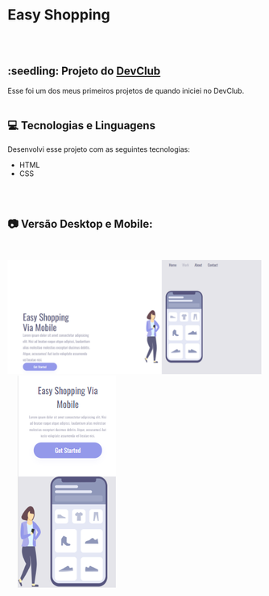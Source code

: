 <h1>Easy Shopping</h1>
<br>
<br>
<h2>:seedling: Projeto do <a href="https://rodolfomori.com.br/devclub">DevClub</a></h2>
Esse foi um dos meus primeiros projetos de quando iniciei no DevClub. 
<br>
<br>

## :computer: Tecnologias e Linguagens
Desenvolvi esse projeto com as seguintes tecnologias:
- HTML
- CSS
<br>
<br>

## :camera: Versão Desktop e Mobile:
<br>
<br>
<div align-items="center" display="flex">
<img src="https://github.com/camilabfarias/easy-shopping/blob/master/print-site.png?raw=true" width="700px">
<img src="https://github.com/camilabfarias/easy-shopping/blob/master/print-celular.png?raw=true" hspace="20">
</div>
